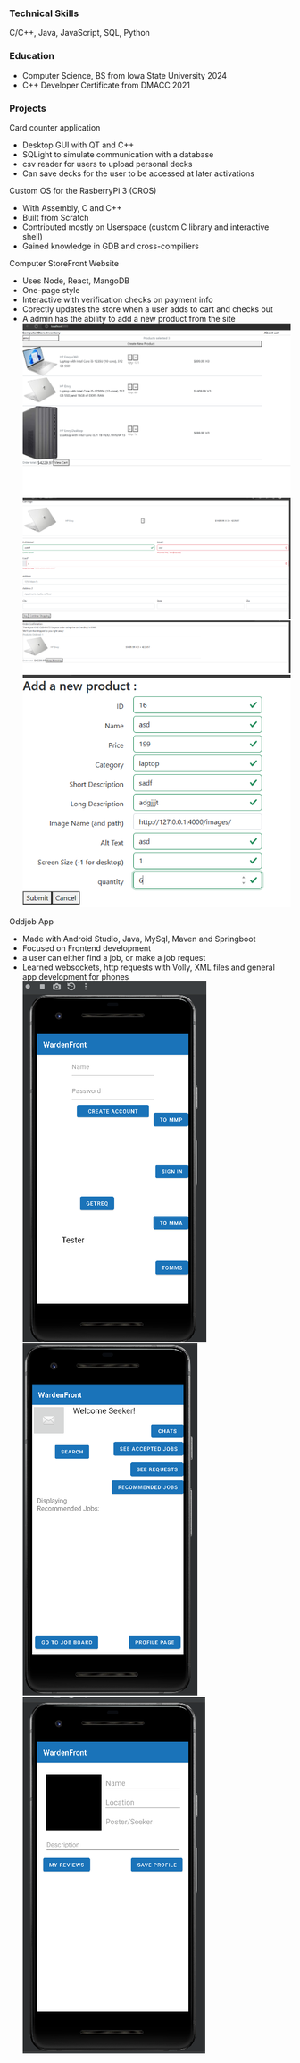 ### Technical Skills
C/C++, Java, JavaScript, SQL, Python

### Education
- Computer Science, BS from Iowa State University 2024
- C++ Developer Certificate from DMACC 2021

### Projects
Card counter application
- Desktop GUI with QT and C++
- SQLight to simulate communication with a database
- csv reader for users to upload personal decks
- Can save decks for the user to be accessed at later activations

Custom OS for the RasberryPi 3 (CROS)
- With Assembly, C and C++
- Built from Scratch
- Contributed mostly on Userspace (custom C library and interactive shell)
- Gained knowledge in GDB and cross-compiliers

Computer StoreFront Website
- Uses Node, React, MangoDB
- One-page style
- Interactive with verification checks on payment info
- Corectly updates the store when a user adds to cart and checks out
- A admin has the ability to add a new product from the site
![inventory](/assets/img/inventory.PNG)
![cart view](/assets/img/cart2.PNG)
![confirmation](/assets/img/confrimation.PNG)
![new product](/assets/img/newProduct.PNG)

Oddjob App
- Made with Android Studio, Java, MySql, Maven and Springboot
- Focused on Frontend development
- a user can either find a job, or make a job request
- Learned websockets, http requests with Volly, XML files and general app development for phones
![login Screen](/assets/img/login.PNG)
![seeker page](/assets/img/seeker.PNG)
![profile screen](/assets/img/profileScreen.PNG)
